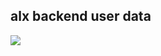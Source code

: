 ## alx backend user data
![](https://urekamedia.com/uploads/2020/01/07/UserData-Why-Important-UrekaMedia-DMP-DataDrivenMarketing.jpg)
